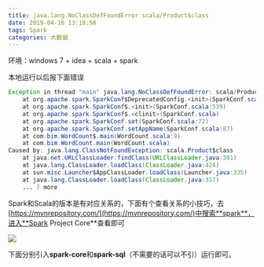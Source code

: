 ```yaml
---
title: java.lang.NoClassDefFoundError scala/Product$class
date: 2019-04-16 13:18:58
tags: Spark
categories: 大数据
---
```


环境：windows 7 + idea + scala + spark

本地运行以后报下面错误

```java
Exception in thread "main" java.lang.NoClassDefFoundError: scala/Product$class
	at org.apache.spark.SparkConf$DeprecatedConfig.<init>(SparkConf.scala:682)
	at org.apache.spark.SparkConf$.<init>(SparkConf.scala:539)
	at org.apache.spark.SparkConf$.<clinit>(SparkConf.scala)
	at org.apache.spark.SparkConf.set(SparkConf.scala:72)
	at org.apache.spark.SparkConf.setAppName(SparkConf.scala:87)
	at com.bim.WordCount$.main(WordCount.scala:9)
	at com.bim.WordCount.main(WordCount.scala)
Caused by: java.lang.ClassNotFoundException: scala.Product$class
	at java.net.URLClassLoader.findClass(URLClassLoader.java:381)
	at java.lang.ClassLoader.loadClass(ClassLoader.java:424)
	at sun.misc.Launcher$AppClassLoader.loadClass(Launcher.java:335)
	at java.lang.ClassLoader.loadClass(ClassLoader.java:357)
	... 7 more
```

Spark和Scala的版本是有对应关系的，下面有个查看关系的小技巧，去[https://mvnrepository.com/](https://mvnrepository.com/)中搜索**spark**，进入**Spark Project Core**查看即可

![](http://ww1.sinaimg.cn/large/0066vfZIgy1g24entpf59j309m04z3yc.jpg)

下面分别引入**spark-core**和**spark-sql**（不需要的话可以不引）运行即可。